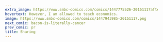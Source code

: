 ```yaml
---
extra_image: https://www.smbc-comics.com/comics/1447775526-20151117after.png
hovertext: However, I am allowed to teach economics.
image: https://www.smbc-comics.com/comics/1447943985-20151117.png
next_comic: bacon-is-literally-cancer
prev_comic: pr
title: Sharing
---
```


